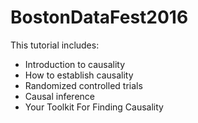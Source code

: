 # BostonDataFest2016

This tutorial includes:
* Introduction to causality
* How to establish causality
* Randomized controlled trials
* Causal inference
* Your Toolkit For Finding Causality